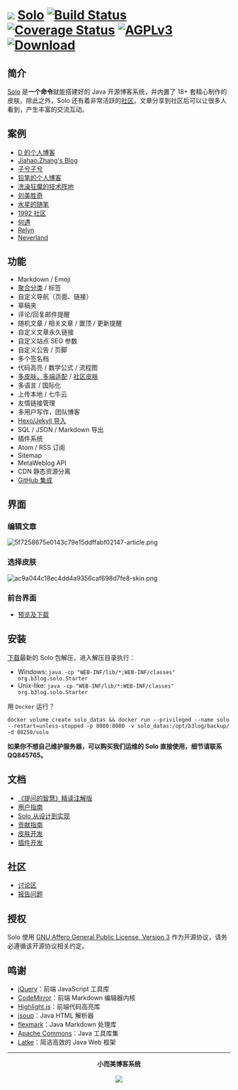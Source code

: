 # <img src="https://cloud.githubusercontent.com/assets/873584/26024695/4defcb5e-3809-11e7-9755-fa4d22c45718.png"> [Solo](https://github.com/b3log/solo) [![Build Status](https://img.shields.io/travis/b3log/solo.svg?style=flat)](https://travis-ci.org/b3log/solo) [![Coverage Status](https://img.shields.io/coveralls/b3log/solo.svg?style=flat)](https://coveralls.io/github/b3log/solo?branch=master)  [![AGPLv3](http://img.shields.io/badge/license-AGPLv3-orange.svg?style=flat)](https://www.gnu.org/licenses/agpl-3.0.txt) [![Download](http://img.shields.io/badge/download-14K+-blue.svg?style=flat)](https://pan.baidu.com/s/1dzk7SU) 

## 简介

[Solo](https://github.com/b3log/solo) 是**一个命令**就能搭建好的 Java 开源博客系统，并内置了 18+ 套精心制作的皮肤。除此之外，Solo 还有着非常活跃的[社区](https://hacpai.com)，文章分享到社区后可以让很多人看到，产生丰富的交流互动。

## 案例

* [D 的个人博客](https://88250.b3log.org)
* [Jiahao.Zhang's Blog](https://blog.hduzplus.xyz)
* [子兮子兮](https://zixizixi.cn)
* [铅笔的个人博客](https://pencilso.cn)
* [洗澡狂魔的技术阵地](https://blog.washmoretech.com)
* [刘美胜奇](http://www.liumapp.com)
* [水星的随笔](https://note.abeffect.com)
* [1992 社区](https://1992.cool)
* [何遇](http://littleq.cn)
* [Relyn](http://relyn.cn)
* [Neverland](https://muz1.xyz)

## 功能 

* Markdown / Emoji
* [聚合分类](https://github.com/b3log/solo/issues/12256) / 标签
* 自定义导航（页面、链接）
* 草稿夹
* 评论/回复邮件提醒
* 随机文章 / 相关文章 / 置顶 / 更新提醒
* 自定义文章永久链接
* 自定义站点 SEO 参数
* 自定义公告 / 页脚
* 多个签名档
* 代码高亮 / 数学公式 / 流程图
* [多皮肤，多端适配](https://github.com/b3log/solo-skins/tree/master/skin-preview) / [社区皮肤](https://github.com/b3log/solo-third-skins/tree/master/skin-preview)
* 多语言 / 国际化
* 上传本地 / 七牛云
* 友情链接管理
* 多用户写作，团队博客
* [Hexo/Jekyll 导入](https://hacpai.com/article/1498490209748)
* SQL / JSON / Markdown 导出
* 插件系统
* Atom / RSS 订阅
* Sitemap
* MetaWeblog API
* CDN 静态资源分离
* [GitHub 集成](https://github.com/b3log/solo/issues/12514)

## 界面

### 编辑文章

![5f7258675e0143c79e15ddffabf02147-article.png](https://img.hacpai.com/file/2017/8/5f7258675e0143c79e15ddffabf02147-article.png) 

### 选择皮肤

![ac9a044c18ec4dd4a9356caf698d7fe8-skin.png](https://img.hacpai.com/file/2017/8/ac9a044c18ec4dd4a9356caf698d7fe8-skin.png) 

### 前台界面

* [预览及下载](https://hacpai.com/article/1493814851007#toc_h2_12)

## 安装

[下载](https://pan.baidu.com/s/1dzk7SU)最新的 Solo 包解压，进入解压目录执行：

* Windows: `java -cp "WEB-INF/lib/*;WEB-INF/classes" org.b3log.solo.Starter`
* Unix-like: `java -cp "WEB-INF/lib/*:WEB-INF/classes" org.b3log.solo.Starter`

用 `Docker` 运行？

`docker volume create solo_datas && docker run --privileged --name solo --restart=unless-stopped -p 8080:8080 -v solo_datas:/opt/b3log/backup/ -d 88250/solo`

**如果你不想自己维护服务器，可以购买我们运维的 Solo 直接使用，细节请联系 QQ845765。**

## 文档

* [《提问的智慧》精读注解版](https://hacpai.com/article/1536377163156)
* [用户指南](https://hacpai.com/article/1492881378588)
* [Solo 从设计到实现](https://hacpai.com/article/1537690756242)
* [贡献指南](https://github.com/b3log/solo/blob/master/CONTRIBUTING.md)
* [皮肤开发](https://hacpai.com/article/1493814851007)
* [插件开发](https://docs.google.com/document/pub?id=15H7Q3EBo-44v61Xp_epiYY7vK_gPJLkQaT7T1gkE64w&pli=1)

## 社区

* [讨论区](https://hacpai.com/tag/solo)
* [报告问题](https://github.com/b3log/solo/issues/new/choose)

## 授权

Solo 使用 [GNU Affero General Public License, Version 3](https://www.gnu.org/licenses/agpl-3.0.txt) 作为开源协议，请务必遵循该开源协议相关约定。

## 鸣谢

* [jQuery](https://github.com/jquery/jquery)：前端 JavaScript 工具库
* [CodeMirror](https://github.com/codemirror/CodeMirror)：前端 Markdown 编辑器内核
* [Highlight.js](https://github.com/isagalaev/highlight.js)：前端代码高亮库
* [jsoup](https://github.com/jhy/jsoup)：Java HTML 解析器
* [flexmark](https://github.com/vsch/flexmark-java)：Java Markdown 处理库
* [Apache Commons](http://commons.apache.org)：Java 工具库集
* [Latke](https://github.com/b3log/latke)：简洁高效的 Java Web 框架 

----

<p align = "center">
<strong>小而美博客系统</strong>
<br><br>
<img src="https://cloud.githubusercontent.com/assets/873584/26024667/c031e40a-3808-11e7-9176-f2c9af01bd64.png">
</p>

